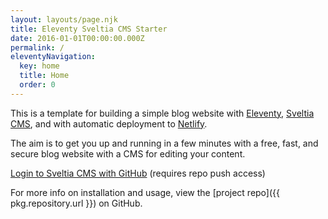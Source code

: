 ```yaml
---
layout: layouts/page.njk
title: Eleventy Sveltia CMS Starter
date: 2016-01-01T00:00:00.000Z
permalink: /
eleventyNavigation:
  key: home
  title: Home
  order: 0
---
```


This is a template for building a simple blog website with [Eleventy](https://www.11ty.dev), [Sveltia CMS](https://github.com/sveltia/sveltia-cms), and with automatic deployment to [Netlify](https://www.netlify.com).

The aim is to get you up and running in a few minutes with a free, fast, and secure blog website with a CMS for editing your content.

[Login to Sveltia CMS with GitHub](/admin/) (requires repo push access)

For more info on installation and usage, view the [project repo]({{ pkg.repository.url }}) on GitHub.
